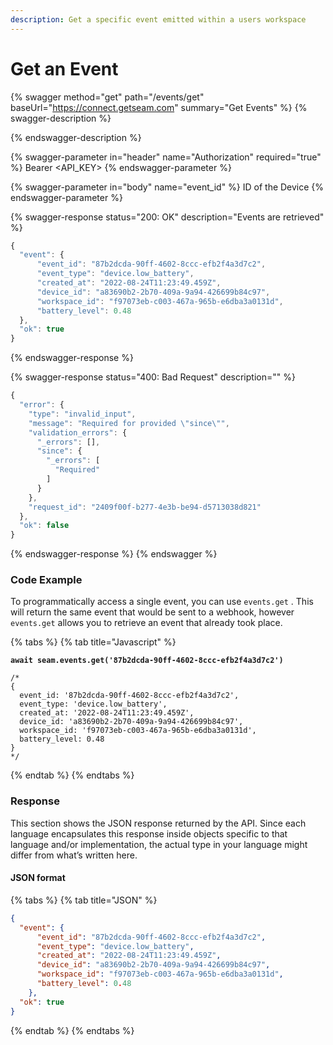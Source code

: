 ```yaml
---
description: Get a specific event emitted within a users workspace
---
```


# Get an Event

{% swagger method="get" path="/events/get" baseUrl="https://connect.getseam.com" summary="Get Events" %}
{% swagger-description %}

{% endswagger-description %}

{% swagger-parameter in="header" name="Authorization" required="true" %}
Bearer <API_KEY>
{% endswagger-parameter %}

{% swagger-parameter in="body" name="event_id" %}
ID of the Device
{% endswagger-parameter %}

{% swagger-response status="200: OK" description="Events are retrieved" %}
```javascript
{
  "event": {
      "event_id": "87b2dcda-90ff-4602-8ccc-efb2f4a3d7c2",
      "event_type": "device.low_battery",
      "created_at": "2022-08-24T11:23:49.459Z",
      "device_id": "a83690b2-2b70-409a-9a94-426699b84c97",
      "workspace_id": "f97073eb-c003-467a-965b-e6dba3a0131d",
      "battery_level": 0.48
  },
  "ok": true
}
```
{% endswagger-response %}

{% swagger-response status="400: Bad Request" description="" %}
```javascript
{
  "error": {
    "type": "invalid_input",
    "message": "Required for provided \"since\"",
    "validation_errors": {
      "_errors": [],
      "since": {
        "_errors": [
          "Required"
        ]
      }
    },
    "request_id": "2409f00f-b277-4e3b-be94-d5713038d821"
  },
  "ok": false
}
```
{% endswagger-response %}
{% endswagger %}

### Code Example

To programmatically access a single event, you can use `events.get` . This will return the same event that would be sent to a webhook, however `events.get` allows you to retrieve an event that already took place.

{% tabs %}
{% tab title="Javascript" %}
<pre class="language-javascript"><code class="lang-javascript"><strong>await seam.events.get('87b2dcda-90ff-4602-8ccc-efb2f4a3d7c2')
</strong><strong>
</strong>/*
{
  event_id: '87b2dcda-90ff-4602-8ccc-efb2f4a3d7c2',
  event_type: 'device.low_battery',
  created_at: '2022-08-24T11:23:49.459Z',
  device_id: 'a83690b2-2b70-409a-9a94-426699b84c97',
  workspace_id: 'f97073eb-c003-467a-965b-e6dba3a0131d',
  battery_level: 0.48
}
*/
</code></pre>
{% endtab %}
{% endtabs %}

### Response

This section shows the JSON response returned by the API. Since each language encapsulates this response inside objects specific to that language and/or implementation, the actual type in your language might differ from what’s written here.

#### JSON format

{% tabs %}
{% tab title="JSON" %}
```json
{
  "event": {
      "event_id": "87b2dcda-90ff-4602-8ccc-efb2f4a3d7c2",
      "event_type": "device.low_battery",
      "created_at": "2022-08-24T11:23:49.459Z",
      "device_id": "a83690b2-2b70-409a-9a94-426699b84c97",
      "workspace_id": "f97073eb-c003-467a-965b-e6dba3a0131d",
      "battery_level": 0.48
    },
  "ok": true
}
```
{% endtab %}
{% endtabs %}

